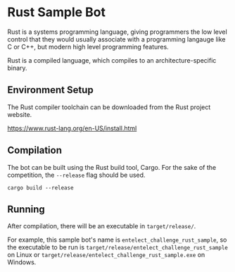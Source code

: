 # Rust Sample Bot

Rust is a systems programming language, giving programmers the low
level control that they would usually associate with a programming
langauge like C or C++, but modern high level programming features.

Rust is a compiled language, which compiles to an
architecture-specific binary.

## Environment Setup

The Rust compiler toolchain can be downloaded from the Rust project
website.

https://www.rust-lang.org/en-US/install.html

## Compilation

The bot can be built using the Rust build tool, Cargo. For the sake of
the competition, the `--release` flag should be used.

```
cargo build --release
```

## Running

After compilation, there will be an executable in
`target/release/`.

For example, this sample bot's name is
`entelect_challenge_rust_sample`, so the executable to be run is
`target/release/entelect_challenge_rust_sample` on Linux or
`target/release/entelect_challenge_rust_sample.exe` on Windows.

